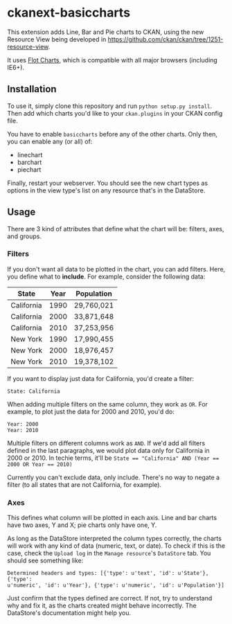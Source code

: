 ckanext-basiccharts
===================

This extension adds Line, Bar and Pie charts to CKAN, using the new Resource
View being developed in https://github.com/ckan/ckan/tree/1251-resource-view.

It uses [Flot Charts](http://www.flotcharts.org), which is compatible with all
major browsers (including IE6+).

Installation
------------

To use it, simply clone this repository and run ```python setup.py install```.
Then add which charts you'd like to your ```ckan.plugins``` in your CKAN config
file.

You have to enable ```basiccharts``` before any of the other charts. Only then,
you can enable any (or all) of:

* linechart
* barchart
* piechart

Finally, restart your webserver. You should see the new chart types as options
in the view type's list on any resource that's in the DataStore.

Usage
-----

There are 3 kind of attributes that define what the chart will be: filters,
axes, and groups.

### Filters

If you don't want all data to be plotted in the chart, you can add filters.
Here, you define what to **include**. For example, consider the following data:

| State      | Year | Population   |
|------------|------|--------------|
| California | 1990 | 29,760,021   |
| California | 2000 | 33,871,648   |
| California | 2010 | 37,253,956   |
| New York   | 1990 | 17,990,455   |
| New York   | 2000 | 18,976,457   |
| New York   | 2010 | 19,378,102   |

If you want to display just data for California, you'd create a filter:

```
State: California
```

When adding multiple filters on the same column, they work as ```OR```. For
example, to plot just the data for 2000 and 2010, you'd do:

```
Year: 2000
Year: 2010
```

Multiple filters on different columns work as ```AND```. If we'd add all
filters defined in the last paragraphs, we would plot data only for California
in 2000 or 2010. In techie terms, it'll be ```State == "California" AND (Year
== 2000 OR Year == 2010)```

Currently you can't exclude data, only include. There's no way to negate a
filter (to all states that are not California, for example).

### Axes

This defines what column will be plotted in each axis. Line and bar charts have
two axes, Y and X; pie charts only have one, Y.

As long as the DataStore interpreted the column types correctly, the charts
will work with any kind of data (numeric, text, or date). To check if this is
the case, check the ```Upload log``` in the ```Manage resource```'s
```DataStore``` tab. You should see something like:

```
Determined headers and types: [{'type': u'text', 'id': u'State'}, {'type':
u'numeric', 'id': u'Year'}, {'type': u'numeric', 'id': u'Population'}]
```

Just confirm that the types defined are correct. If not, try to understand why
and fix it, as the charts created might behave incorrectly. The DataStore's
documentation might help you.
